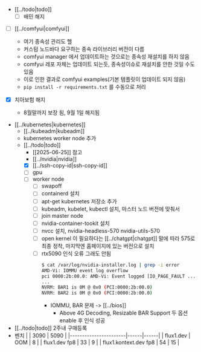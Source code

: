 - [[../todo|todo]]
  - [ ] 배민 해지
- [ ] [[../comfyui|comfyui]]
  - 여기 종속성 관리도 헬
  - 커스텀 노드바다 요구하는 종속 라이브러리 버전이 다름
  - comfyui manager 에서 업데이트하는 것으로는 종속성 재설치를 하지 않음
  - comfyui 레포 자체는 업데이트 되는듯, 종속성이슈로 재설치를 안한 것일 수도 있음
  - 이로 인한 결과로 comfyui examples(기본 템플릿이 업데이트 되지 않음)
  - `pip install -r requirements.txt` 를 수동으로 처리

- [X] 치아보험 해지
  - 8월말까지 보장 됨,  9월 1일 해지됨
- [[../kubernetes|kubernetes]]
  - [[../kubeadm|kubeadm]]
  - kubernetes worker node 추가
  - [[../todo|todo]]
    - [[2025-06-25]] 참고
    - [[../nvidia|nvidia]]
    - [X] [[../ssh-copy-id|ssh-copy-id]]
    - [ ] gpu 
    - [ ] worker node
      - [ ] swapoff
      - [ ] containerd 설치
      - [ ] apt-get kubernetes 저장소 추가
      - [ ] kubeadm, kubelet, kubectl 설치, 마스터 노드 버전에 맞춰서
      - [ ] join master node
      - [ ] nvidia-container-tookit 설치
      - [ ] nvcc 설치, nvidia-headless-570 nvidia-utils-570
      - [ ] open kernel 이 필요하다는 [[../chatgpt|chatgpt]] 말에 따라 575로 최종 정착, 마지막엔 홈페이지에 있는 버전으로 설치
      - [ ] rtx5090 인식 오류 그래도 안됨
        ```sh
        $ cat /var/log/nvidia-installer.log | grep -i error
        AMD-Vi: IOMMU event log overflow
        pci 0000:2b:00.0: AMD-Vi: Event logged [IO_PAGE_FAULT ...]
        ...
        NVRM: BAR1 is 0M @ 0x0 (PCI:0000:2b:00.0)
        NVRM: BAR2 is 0M @ 0x0 (PCI:0000:2b:00.0)
        ```
        - IOMMU, BAR 문제 -> [[../bios]]
          - Above 4G Decoding, Resizable BAR Support 두 옵션 enable 후 인식 성공

- [[../todo|todo]] 2주내 구매등록
- 벤치
|                       | 3090 | 5090 |
|-----------------------|------|------|
| flux1.dev             | OOM  | 8    |
| flux1.dev fp8         | 33   | 9    |
| flux1.kontext.dev fp8 | 54   | 15   |
